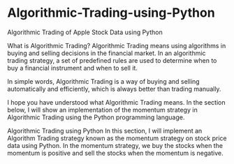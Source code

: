 # Algorithmic-Trading-using-Python
Algorithmic Trading of Apple Stock Data using Python 

What is Algorithmic Trading?
Algorithmic Trading means using algorithms in buying and selling decisions in the financial market. In an algorithmic trading strategy, a set of predefined rules are used to determine when to buy a financial instrument and when to sell it.

In simple words, Algorithmic Trading is a way of buying and selling automatically and efficiently, which is always better than trading manually.

I hope you have understood what Algorithmic Trading means. In the section below, I will show an implementation of the momentum strategy in Algorithmic Trading using the Python programming language.

Algorithmic Trading using Python
In this section, I will implement an Algorithm Trading strategy known as the momentum strategy on stock price data using Python. In the momentum strategy, we buy the stocks when the momentum is positive and sell the stocks when the momentum is negative.

